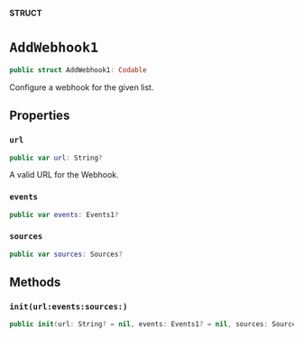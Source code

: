 **STRUCT**

# `AddWebhook1`

```swift
public struct AddWebhook1: Codable
```

Configure a webhook for the given list.

## Properties
### `url`

```swift
public var url: String?
```

A valid URL for the Webhook.

### `events`

```swift
public var events: Events1?
```

### `sources`

```swift
public var sources: Sources?
```

## Methods
### `init(url:events:sources:)`

```swift
public init(url: String? = nil, events: Events1? = nil, sources: Sources? = nil)
```
